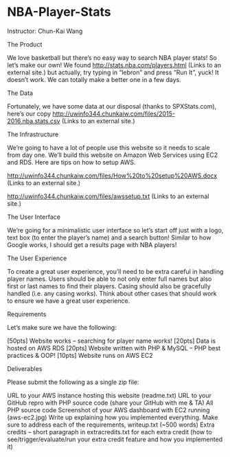 # NBA-Player-Stats

Instructor: Chun-Kai Wang

 

The Product

We love basketball but there’s no easy way to search NBA player stats! So let’s make our own! We found http://stats.nba.com/players.html (Links to an external site.) but actually, try typing in “lebron” and press “Run It”, yuck! It doesn’t work. We can totally make a better one in a few days.

 

The Data

Fortunately, we have some data at our disposal (thanks to SPXStats.com), here’s our copy http://uwinfo344.chunkaiw.com/files/2015-2016.nba.stats.csv (Links to an external site.)

 

The Infrastructure

We’re going to have a lot of people use this website so it needs to scale from day one. We’ll build this website on Amazon Web Services using EC2 and RDS. Here are tips on how to setup AWS.

http://uwinfo344.chunkaiw.com/files/How%20to%20setup%20AWS.docx (Links to an external site.)

http://uwinfo344.chunkaiw.com/files/awssetup.txt (Links to an external site.)

 

The User Interface

We’re going for a minimalistic user interface so let’s start off just with a logo, text box (to enter the player’s name) and a search button! Similar to how Google works, I should get a results page with NBA players!

 

The User Experience

To create a great user experience, you’ll need to be extra careful in handling player names. Users should be able to not only enter full names but also first or last names to find their players. Casing should also be gracefully handled (i.e. any casing works). Think about other cases that should work to ensure we have a great user experience.

 

Requirements

Let’s make sure we have the following:

[50pts] Website works – searching for player name works!
[20pts] Data is hosted on AWS RDS
[20pts] Website written with PHP & MySQL – PHP best practices & OOP!
[10pts] Website runs on AWS EC2
 

Deliverables

Please submit the following as a single zip file:

URL to your AWS instance hosting this website (readme.txt)
URL to your GitHub repro with PHP source code (share your GitHub with me & TA)
All PHP source code
Screenshot of your AWS dashboard with EC2 running (aws-ec2.jpg)
Write up explaining how you implemented everything. Make sure to address each of the requirements, writeup.txt (~500 words)
Extra credits – short paragraph in extracredits.txt for each extra credit (how to see/trigger/evaluate/run your extra credit feature and how you implemented it)
